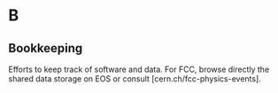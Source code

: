# B

## Bookkeeping


Efforts to keep track of software and data. For FCC, browse directly the shared data storage on EOS or consult [cern.ch/fcc-physics-events].
